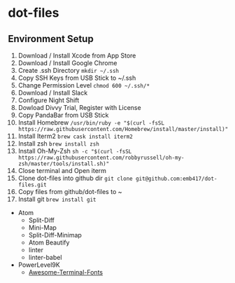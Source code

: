 # dot-files

## Environment Setup
1. Download / Install Xcode from App Store
1. Download / Install Google Chrome
1. Create .ssh Directory `mkdir ~/.ssh`
1. Copy SSH Keys from USB Stick to ~/.ssh
1. Change Permission Level `chmod 600 ~/.ssh/*`
1. Download / Install Slack
1. Configure Night Shift
1. Dowload Divvy Trial, Register with License
1. Copy PandaBar from USB Stick
1. Install Homebrew `/usr/bin/ruby -e "$(curl -fsSL https://raw.githubusercontent.com/Homebrew/install/master/install)"`
1. Install Iterm2 `brew cask install iterm2`
1. Install zsh `brew install zsh`
1. Install Oh-My-Zsh `sh -c "$(curl -fsSL https://raw.githubusercontent.com/robbyrussell/oh-my-zsh/master/tools/install.sh)"`
1. Close terminal and Open iterm
1. Clone dot-files into github dir `git clone git@github.com:emb417/dot-files.git`
1. Copy files from github/dot-files to ~
1. Install git `brew install git`


* Atom
  * Split-Diff
  * Mini-Map
  * Split-Diff-Minimap
  * Atom Beautify
  * linter
  * linter-babel
* PowerLevel9K
  * [Awesome-Terminal-Fonts](https://github.com/gabrielelana/awesome-terminal-fonts)
